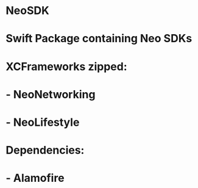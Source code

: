 # NeoSDK

#   Swift Package containing Neo SDKs

# XCFrameworks zipped:
#   - NeoNetworking
#   - NeoLifestyle

# Dependencies:
#   - Alamofire
